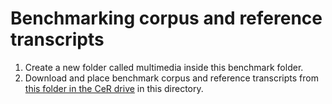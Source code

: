 # Benchmarking corpus and reference transcripts
1. Create a new folder called multimedia inside this benchmark folder.
2. Download and place benchmark corpus and reference transcripts from [this folder in the CeR drive](https://uoa.sharepoint.com/:t:/r/sites/CentreforeResearchCeR-staff/Shared%20Documents/special-projects/Projects%202025/Nectar%20virtual%20transcription/Corpus/cerebral.txt?csf=1&web=1&e=5Da97p) in this directory.